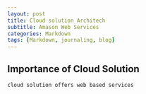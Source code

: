```yaml
---
layout: post
title: Cloud solution Architech 
subtitle: Amason Web Services
categories: Markdown
tags: [Markdown, journaling, blog]
---
```


## Importance of Cloud Solution

```Python
cloud solution offers web based services
```